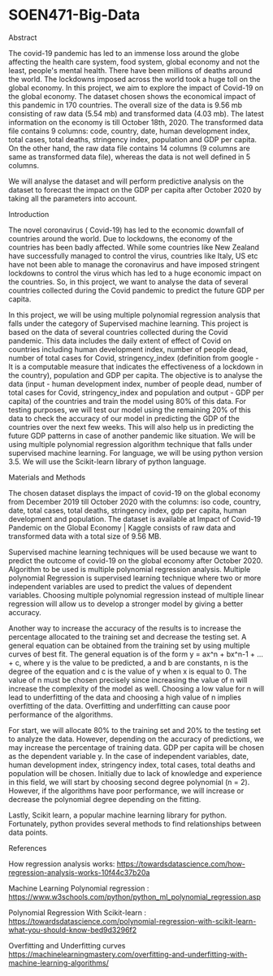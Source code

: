 # SOEN471-Big-Data

Abstract

The covid-19 pandemic has led to an immense loss around the globe affecting the health care system, food system, global economy and not the least, people's mental health. There have been millions of deaths around the world. The lockdowns imposed across the world took a huge toll on the global economy. In this project, we aim to explore the impact of Covid-19 on the global economy.  The dataset chosen shows the economical impact of this pandemic in 170 countries. The overall size of the data is 9.56 mb consisting of raw data (5.54 mb) and transformed data (4.03 mb). The latest information on the economy is till October 18th, 2020. The transformed data file contains 9 columns: code, country, date, human development index, total cases, total deaths, stringency index, population and GDP per capita. On the other hand, the raw data file contains 14 columns (9 columns are same as transformed data file), whereas the data is not well defined in 5 columns.

We will analyse the dataset and will perform predictive analysis on the dataset to forecast the impact on the GDP per capita after October 2020 by taking all the parameters into account.

Introduction 

The novel coronavirus ( Covid-19) has led to the economic downfall of countries around the world. Due to lockdowns, the economy of the countries has been badly affected. While some countries like New Zealand have successfully managed to control the virus, countries like Italy, US etc have not been able to manage the coronavirus and have imposed stringent lockdowns to control the virus which has led to a huge economic impact on the countries. So, in this project, we want to analyse the data of several countries collected during the Covid pandemic to predict the future GDP per capita.

In this project, we will be using multiple polynomial regression analysis that falls under the category of Supervised machine learning. This project is based on the data of several countries collected during the Covid pandemic. This data includes the daily extent of effect of Covid on countries including human development index, number of people dead, number of total cases for Covid, stringency_index (definition from google - It is a computable measure that indicates the effectiveness of a lockdown in the country), population and GDP per capita. The objective is to analyse the data (input - human development index, number of people dead, number of total cases for Covid, stringency_index and population and output - GDP per capita) of the countries and train the model using 80% of this data. For testing purposes, we will test our model using the remaining 20% of this data to check the accuracy of our model in predicting the GDP of the countries over the next few weeks. This will also help us in predicting the future GDP patterns in case of another pandemic like situation. We will be using multiple polynomial regression algorithm technique that falls under supervised machine learning. For language, we will be using python version 3.5. We will use the Scikit-learn library of python language.



Materials and Methods

The chosen dataset displays the impact of covid-19 on the global economy from December 2019 till October 2020 with the columns: iso code, country, date, total cases, total deaths, stringency index, gdp per capita, human development and population. The dataset is available at Impact of Covid-19 Pandemic on the Global Economy | Kaggle consists of raw data and transformed data with a total size of 9.56 MB. 

Supervised machine learning techniques will be used because we want to predict the outcome of covid-19 on the global economy after October 2020. Algorithm to be used is multiple polynomial regression analysis. Multiple polynomial Regression is supervised learning technique where two or more independent variables are used to predict the values of dependent variables. Choosing multiple polynomial regression instead of multiple linear regression will allow us to develop a stronger model by giving a better accuracy. 

Another way to increase the accuracy of the results is to increase the percentage allocated to the training set and decrease the testing set. A general equation can be obtained from the training set by using multiple curves of best fit. The general equation is of the form  y = ax^n + bx^n-1 + …+ c, where y is the value to be predicted, a and b are constants, n is the degree of the equation and c is the value of y when x is equal to 0. The value of n must be chosen precisely since increasing the value of n will increase the complexity of the model as well. Choosing a low value for n will lead to underfitting of the data and choosing a high value of n implies overfitting of the data. Overfitting and underfitting can cause poor performance of the algorithms.

For start, we will allocate 80% to the training set and 20% to the testing set to analyze the data. However, depending on the accuracy of predictions, we may increase the percentage of training data. GDP per capita will be chosen as the dependent variable y. In the case of independent variables, date, human development index, stringency index, total cases, total deaths and population will be chosen. Initially due to lack of knowledge and experience in this field, we will start by choosing second degree polynomial (n = 2). However, if the algorithms have poor performance, we will increase or decrease the polynomial degree depending on the fitting.

Lastly, Scikit learn, a popular machine learning library for python. Fortunately, python provides several methods to find relationships between data points.




References


How regression analysis works:  https://towardsdatascience.com/how-regression-analysis-works-10f44c37b20a

Machine Learning Polynomial regression : https://www.w3schools.com/python/python_ml_polynomial_regression.asp

Polynomial Regression With Scikit-learn : https://towardsdatascience.com/polynomial-regression-with-scikit-learn-what-you-should-know-bed9d3296f2

Overfitting and Underfitting curves
https://machinelearningmastery.com/overfitting-and-underfitting-with-machine-learning-algorithms/
